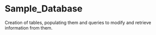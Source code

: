 # Sample_Database
Creation of tables, populating them and queries to modify and retrieve information from them.
